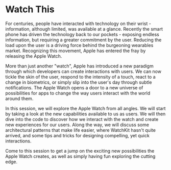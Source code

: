 Watch This
=====================

For centuries, people have interacted with technology on their wrist - information, although limited, was available at a glance. Recently the smart phone has driven the technology back to our pockets - exposing endless information, but requiring a greater commitment by the user. Reducing the load upon the user is a driving force behind the burgeoning wearables market. Recognizing this movement, Apple has entered the fray by releasing the Apple Watch.

More than just another "watch", Apple has introduced a new paradigm through which developers can create interactions with users. We can now tickle the skin of the user, respond to the intensity of a touch, react to a change in biometrics, or simply slip into the user's day through subtle notifications. The Apple Watch opens a door to a new universe of possibilities for apps to change the way users interact with the world around them. 

In this session, we will explore the Apple Watch from all angles. We will start by taking a look at the new capabilities available to us as users. We will then dive into the code to discover how we interact with the watch and create new experiences for our users. Along the way, we will discuss some architectural patterns that make life easier, where WatchKit hasn't quite arrived, and some tips and tricks for designing compelling, yet quick interactions.

Come to this session to get a jump on the exciting new possibilities the Apple Watch creates, as well as simply having fun exploring the cutting edge.